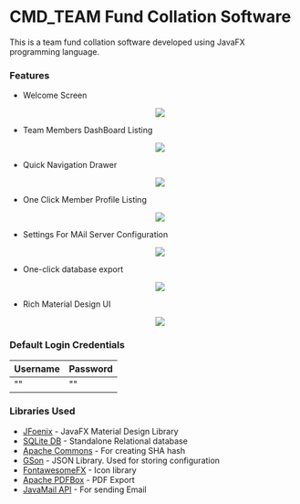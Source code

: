 # CMD_TEAM Fund Collation Software

This is a team fund collation software developed using JavaFX programming language.

### Features
* Welcome Screen
  <p align="center">
   <img src=https://imgur.com/xZYQdg6.png>
  </p>
* Team Members DashBoard Listing
  <p align="center">
   <img src=https://imgur.com/lII1HHP.png>
  </p>  
* Quick Navigation Drawer
  <p align="center">
   <img src=https://imgur.com/i4BKqSu.png>
  </p> 
* One Click Member Profile Listing
  <p align="center">
   <img src=https://imgur.com/FCspQMI.png>
  </p> 
* Settings For MAil Server Configuration
  <p align="center">
   <img src=https://imgur.com/HlWuJr6.png>
  </p> 
* One-click database export
  <p align="center">
   <img src=https://imgur.com/t3xWalH.png>
  </p> 
* Rich Material Design UI
  <p align="center">
   <img src=https://imgur.com/uegvuwU.png>
  </p>  

### Default Login Credentials
| Username  | Password |
| ------------- | ------------- |
| ""  | ""  |

### Libraries Used
  * [JFoenix](https://github.com/jfoenixadmin/JFoenix) - JavaFX Material Design Library
  * [SQLite DB](https://www.sqlite.org/download.html) - Standalone Relational database
  * [Apache Commons](https://commons.apache.org/) - For creating SHA hash
  * [GSon](https://github.com/google/gson) - JSON Library. Used for storing configuration
  * [FontawesomeFX](https://bitbucket.org/Jerady/fontawesomefx) - Icon library
  * [Apache PDFBox](https://pdfbox.apache.org/) - PDF Export
  * [JavaMail API](http://www.oracle.com/technetwork/java/javamail/index.html) - For sending Email 
